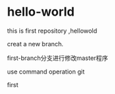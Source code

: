 # hello-world
this is first repository ,hellowold

creat a new branch.

first-branch分支进行修改master程序

use command operation git

first
